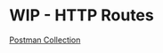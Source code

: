 # WIP - HTTP Routes

[Postman Collection](https://www.getpostman.com/collections/c6408851dc0ce68b9d62)